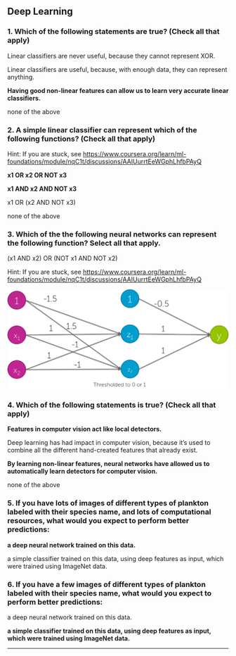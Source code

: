 ## Deep Learning ##

### 1. Which of the following statements are true? (Check all that apply) ###

Linear classifiers are never useful, because they cannot represent XOR.

Linear classifiers are useful, because, with enough data, they can represent anything.

**Having good non-linear features can allow us to learn very accurate linear classifiers.**

none of the above

### 2. A simple linear classifier can represent which of the following functions? (Check all that apply) ###

Hint: If you are stuck, see https://www.coursera.org/learn/ml-foundations/module/nqC1t/discussions/AAIUurrtEeWGphLhfbPAyQ

**x1 OR x2 OR NOT x3**

**x1 AND x2 AND NOT x3**

x1 OR (x2 AND NOT x3)

none of the above

### 3. Which of the the following neural networks can represent the following function? Select all that apply. ###

(x1 AND x2) OR (NOT x1 AND NOT x2)

Hint: If you are stuck, see https://www.coursera.org/learn/ml-foundations/module/nqC1t/discussions/AAIUurrtEeWGphLhfbPAyQ

![Deep Neural Network](quiz/or.png "Deep Neural Network")

### 4. Which of the following statements is true? (Check all that apply) ###

**Features in computer vision act like local detectors.**

Deep learning has had impact in computer vision, because it’s used to combine all the different hand-created features that already exist.

**By learning non-linear features, neural networks have allowed us to automatically learn detectors for computer vision.**

none of the above

### 5. If you have lots of images of different types of plankton labeled with their species name, and lots of computational resources, what would you expect to perform better predictions: ###

**a deep neural network trained on this data.**

a simple classifier trained on this data, using deep features as input, which were trained using ImageNet data.

### 6. If you have a few images of different types of plankton labeled with their species name, what would you expect to perform better predictions: ###

a deep neural network trained on this data.

**a simple classifier trained on this data, using deep features as input, which were trained using ImageNet data.**

---


